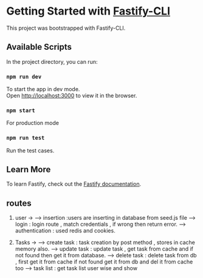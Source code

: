 # Getting Started with [Fastify-CLI](https://www.npmjs.com/package/fastify-cli)
This project was bootstrapped with Fastify-CLI.

## Available Scripts

In the project directory, you can run:

### `npm run dev`

To start the app in dev mode.\
Open [http://localhost:3000](http://localhost:3000) to view it in the browser.

### `npm start`

For production mode

### `npm run test`

Run the test cases.

## Learn More

To learn Fastify, check out the [Fastify documentation](https://www.fastify.io/docs/latest/).


<!-- flow -->

## routes 
1. user -> 
--> insertion :users are inserting in database from seed.js file
--> login : login route , match credentials , if wrong then return error.
--> authentication  : used redis and cookies.

2. Tasks ->
--> create task : task creation by post method , stores in cache memory also.
--> update task : update task , get task from cache and if not found then get it from database.
--> delete task : delete task from db , first get it from cache if not found get it from db and del it from cache too
--> task list : get task list user wise and show






